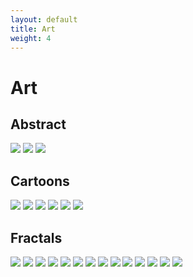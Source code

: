```yaml
---
layout: default
title: Art
weight: 4
---
```


Art
=========

Abstract
--------

<img src="assets/neurons.png" class="portfolio">
<img src="assets/rosetiles.png" class="portfolio">
<img src="assets/streams.png" class="portfolio">


Cartoons
--------
<img src="assets/cuddlefish.png" class="portfolio">
<img src="assets/dino.png" class="portfolio">
<img src="assets/guillotine.png" class="portfolio">
<img src="assets/why.png" class="portfolio">
<img src="assets/hippo.png" class="portfolio">
<img src="assets/tree.png" class="portfolio">


Fractals
-------


<img src="assets/fractals/Softly.jpg" class="portfolio">
<img src="assets/fractals/Eye.jpg" class="portfolio">
<img src="assets/fractals/Meteor.jpg" class="portfolio">
<img src="assets/fractals/Clarion.jpg" class="portfolio">
<img src="assets/fractals/Light.jpg" class="portfolio">
<img src="assets/fractals/Tableau.jpg" class="portfolio">
<img src="assets/fractals/Chrysanthemum.jpg" class="portfolio">
<img src="assets/fractals/Purelight.jpg" class="portfolio">
<img src="assets/fractals/Soaring.jpg" class="portfolio">
<img src="assets/fractals/Bloom.jpg" class="portfolio">
<img src="assets/fractals/Rose.jpg" class="portfolio">
<img src="assets/fractals/Takeflight.jpg" class="portfolio">
<img src="assets/fractals/Undulate.jpg" class="portfolio">
<img src="assets/fractals/Synchronicity.jpg" class="portfolio">
